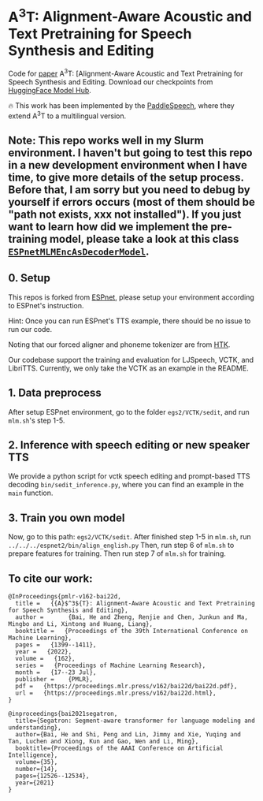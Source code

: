 # $\text{A}^3\text{T}$: Alignment-Aware Acoustic and Text Pretraining for Speech Synthesis and Editing 

Code for [paper](https://arxiv.org/abs/2203.09690) $\text{A}^3\text{T}$: [Alignment-Aware Acoustic and Text Pretraining for Speech Synthesis and Editing. Download our checkpoints from [HuggingFace Model Hub](https://huggingface.co/richardbaihe).

:fire: This work has been implemented by the [PaddleSpeech](https://github.com/PaddlePaddle/PaddleSpeech/tree/develop/examples/vctk/ernie_sat), where they extend $\text{A}^3\text{T}$ to a multilingual version. 

## Note: This repo works well in my Slurm environment. I haven't but going to test this repo in a new development environment when I have time, to give more details of the setup process. Before that, I am sorry but you need to debug by yourself if errors occurs (most of them should be "path not exists, xxx not installed"). If you just want to learn how did we implement the pre-training model, please take a look at this class [`ESPnetMLMEncAsDecoderModel`](https://github.com/richardbaihe/a3t/blob/aab2d836173371ff3aebcb0fb4ed1480e4c8a5ce/espnet2/tts/sedit/sedit_model.py#L348).

## 0. Setup
This repos is forked from [ESPnet](https://github.com/espnet/espnet), please setup your environment according to ESPnet's instruction.

Hint: Once you can run ESPnet's TTS example, there should be no issue to run our code.

Noting that our forced aligner and phoneme tokenizer are from [HTK](https://htk.eng.cam.ac.uk). 


Our codebase support the training and evaluation for LJSpeech, VCTK, and LibriTTS. Currently, we only take the VCTK as an example in the README.

## 1. Data preprocess
After setup ESPnet environment, go to the folder `egs2/VCTK/sedit`, and run `mlm.sh`'s step 1-5.


## 2. Inference with speech editing or new speaker TTS
We provide a python script for vctk speech editing and prompt-based TTS decoding `bin/sedit_inference.py`, where you can find an example in the `main` function.


## 3. Train you own model
Now, go to this path: `egs2/VCTK/sedit`.
After finished step 1-5 in `mlm.sh`, run `../../../espnet2/bin/align_english.py`
Then, run step 6 of `mlm.sh` to prepare features for training.
Then run step 7 of `mlm.sh` for training.


## To cite our work:
```
@InProceedings{pmlr-v162-bai22d,
  title =   {{A}$^3${T}: Alignment-Aware Acoustic and Text Pretraining for Speech Synthesis and Editing},
  author =       {Bai, He and Zheng, Renjie and Chen, Junkun and Ma, Mingbo and Li, Xintong and Huang, Liang},
  booktitle =   {Proceedings of the 39th International Conference on Machine Learning},
  pages =   {1399--1411},
  year =   {2022},
  volume =   {162},
  series =   {Proceedings of Machine Learning Research},
  month =   {17--23 Jul},
  publisher =    {PMLR},
  pdf =   {https://proceedings.mlr.press/v162/bai22d/bai22d.pdf},
  url =   {https://proceedings.mlr.press/v162/bai22d.html},
}
```
```
@inproceedings{bai2021segatron,
  title={Segatron: Segment-aware transformer for language modeling and understanding},
  author={Bai, He and Shi, Peng and Lin, Jimmy and Xie, Yuqing and Tan, Luchen and Xiong, Kun and Gao, Wen and Li, Ming},
  booktitle={Proceedings of the AAAI Conference on Artificial Intelligence},
  volume={35},
  number={14},
  pages={12526--12534},
  year={2021}
}
```
